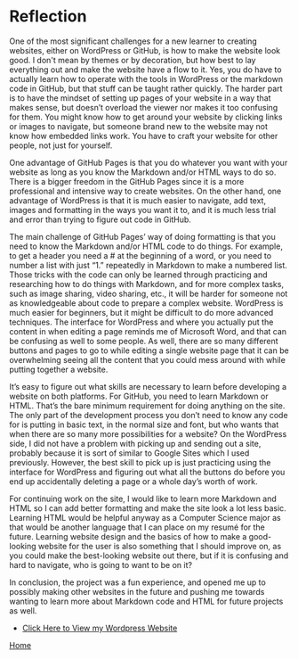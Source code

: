 # Reflection

<p> One of the most significant challenges for a new learner to creating websites, either on WordPress or GitHub, is how to make the website look good. I don't mean by themes or by decoration, but how best to lay everything out and make the website have a flow to it. Yes, you do have to actually learn how to operate with the tools in WordPress or the markdown code in GitHub, but that stuff can be taught rather quickly. The harder part is to have the mindset of setting up pages of your website in a way that makes sense, but doesn’t overload the viewer nor makes it too confusing for them. You might know how to get around your website by clicking links or images to navigate, but someone brand new to the website may not know how embedded links work. You have to craft your website for other people, not just for yourself. </p>
<p> One advantage of GitHub Pages is that you do whatever you want with your website as long as you know the Markdown and/or HTML ways to do so. There is a bigger freedom in the GitHub Pages since it is a more professional and intensive way to create websites. On the other hand, one advantage of WordPress is that it is much easier to navigate, add text, images and formatting in the ways you want it to, and it is much less trial and error than trying to figure out code in GitHub. </p>
<p> The main challenge of GitHub Pages’ way of doing formatting is that you need to know the Markdown and/or HTML code to do things. For example, to get a header you need a #  at the beginning of a word, or you need to number a list with just “1.” repeatedly in Markdown to make a numbered list. Those tricks with the code can only be learned through practicing and researching how to do things with Markdown, and for more complex tasks, such as image sharing, video sharing, etc., it will be harder for someone not as knowledgeable about code to prepare a complex website. WordPress is much easier for beginners, but it might be difficult to do more advanced techniques. The interface for WordPress and where you actually put the content in when editing a page reminds me of Microsoft Word, and that can be confusing as well to some people. As well, there are so many different buttons and pages to go to while editing a single website page that it can be overwhelming seeing all the content that you could mess around with while putting together a website. </p>
<p> It’s easy to figure out what skills are necessary to learn before developing a website on both platforms. For GitHub, you need to learn Markdown or HTML. That’s the bare minimum requirement for doing anything on the site. The only part of the development process you don’t need to know any code for is putting in basic text, in the normal size and font, but who wants that when there are so many more possibilities for a website? On the WordPress side, I did not have a problem with picking up and sending out a site, probably because it is sort of similar to Google Sites which I used previously. However, the best skill to pick up is just practicing using the interface for WordPress and figuring out what all the buttons do before you end up accidentally deleting a page or a whole day’s worth of work. </p>
<p> For continuing work on the site, I would like to learn more Markdown and HTML so I can add better formatting and make the site look a lot less basic. Learning HTML would be helpful anyway as a Computer Science major as that would be another language that I can place on my resumé for the future. Learning website design and the basics of how to make a good-looking website for the user is also something that I should improve on, as you could make the best-looking website out there, but if it is confusing and hard to navigate, who is going to want to be on it? </p>
<p> In conclusion, the project was a fun experience, and opened me up to possibly making other websites in the future and pushing me towards wanting to learn more about Markdown code and HTML for future projects as well. </p>

* [Click Here to View my Wordpress Website](https://sites.psu.edu/bpm5520/)

[Home](index.md)
